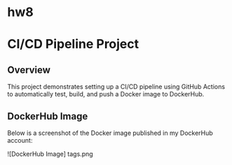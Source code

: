 # hw8
# CI/CD Pipeline Project

## Overview
This project demonstrates setting up a CI/CD pipeline using GitHub Actions to automatically test, build, and push a Docker image to DockerHub.

## DockerHub Image
Below is a screenshot of the Docker image published in my DockerHub account:

![DockerHub Image] tags.png